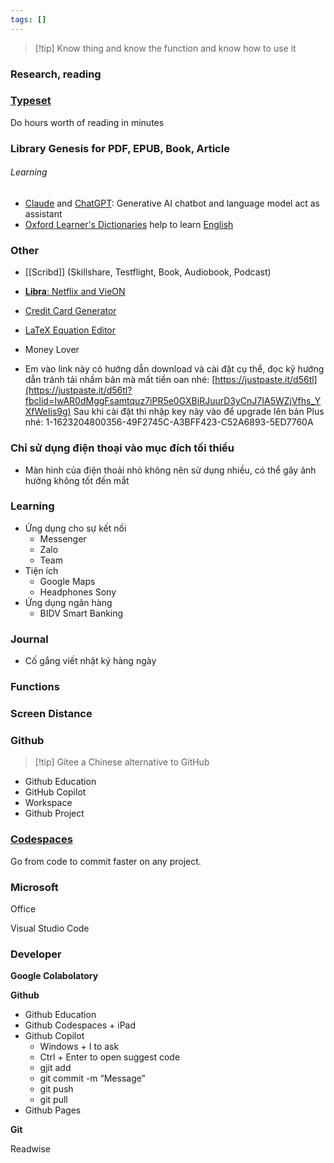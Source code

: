 ```yaml
---
tags: []
---
```

> [!tip] Know thing and know the function and know how to use it

### Research, reading

### [Typeset](https://typeset.io)

Do hours worth of reading in minutes
### Library Genesis for PDF, EPUB, Book, Article
###### Learning

- [Claude](https://claude.ai/chats) and [ChatGPT](https://chatgpt.com): Generative AI chatbot and language model act as assistant
- [Oxford Learner's Dictionaries](https://www.oxfordlearnersdictionaries.com) help to learn [English](English.md)

### Other

- [[Scribd]] (Skillshare, Testflight, Book, Audiobook, Podcast)
- [**Libra**: Netflix and VieON](http://congmt.pro.vn/)
- [Credit Card Generator](https://dnschecker.org/credit-card-generator.php)
- [LaTeX Equation Editor](https://latexeditor.lagrida.com/)
- Money Lover

- Em vào link này có hướng dẫn download và cài đặt cụ thể, đọc kỹ hướng dẫn tránh tải nhầm bản mà mất tiền oan nhé: [https://justpaste.it/d56tl](https://justpaste.it/d56tl?fbclid=IwAR0dMggFsamtquz7iPR5e0GXBiRJuurD3yCnJ7IA5WZjVfhs_YXfWeIis9g) Sau khi cài đặt thì nhập key này vào để upgrade lên bản Plus nhé: 1-1623204800356-49F2745C-A3BFF423-C52A6893-5ED7760A


### Chỉ sử dụng điện thoại vào mục đích tối thiểu

- Màn hình của điện thoải nhỏ không nên sử dụng nhiều, có thể gây ảnh hưởng không tốt đến mắt

### Learning

- Ứng dụng cho sự kết nối
    - Messenger
    - Zalo
    - Team
- Tiện ích
    - Google Maps
    - Headphones Sony
- Ứng dụng ngân hàng
    - BIDV Smart Banking

### Journal

- Cố gắng viết nhật ký hàng ngày

### Functions

### Screen Distance

### Github

> [!tip] Gitee a Chinese alternative to GitHub

- Github Education
- GitHub Copilot 
- Workspace
- Github Project

### [Codespaces](https://github.com/codespaces)

Go from code to commit faster on any project.

### Microsoft

Office

Visual Studio Code

### Developer

**Google Colabolatory**

**Github**

- Github Education
- Github Codespaces + iPad
- Github Copilot
    - Windows + I to ask
    - Ctrl + Enter to open suggest code
    - gjit add
    - git commit -m “Message”
    - git push
    - git pull
- Github Pages

**Git**

Readwise